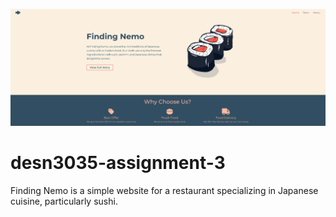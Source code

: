 ![Finding Nemo](./public/images/landing.png)

# desn3035-assignment-3

Finding Nemo is a simple website for a restaurant specializing in Japanese cuisine, particularly sushi.

<!-- You can visit the site at [FindingNemo](https://c-victorino.github.io/desn3035-a1/) -->
